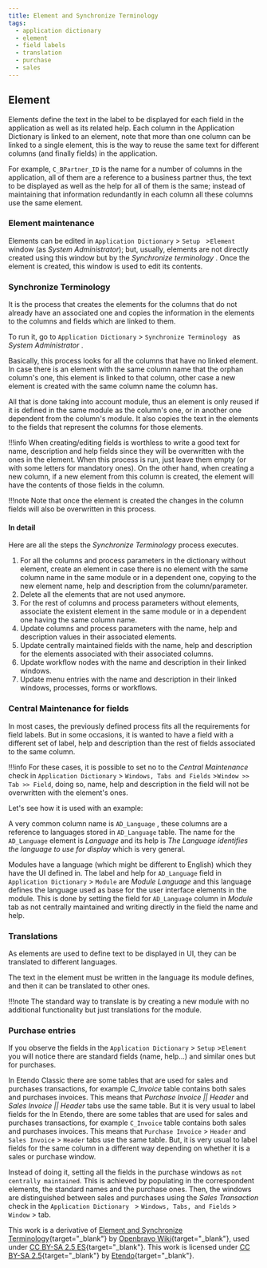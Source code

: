 ```yaml
---
title: Element and Synchronize Terminology  
tags: 
  - application dictionary
  - element
  - field labels
  - translation
  - purchase
  - sales
---
```

 

##  Element

Elements  define the text in the label to be displayed for each field in the
application as well as its related help. Each column in the Application
Dictionary is linked to an element, note that more than one column can be
linked to a single element, this is the way to reuse the same text for
different columns (and finally fields) in the application. 

For example, `C_BPartner_ID` is the name for a number of columns in the application, all of them are a reference to a business partner thus, the text to be displayed as
well as the help for all of them is the same; instead of maintaining that
information redundantly in each column all these columns use the same element.

###  Element maintenance

Elements can be edited in `Application Dictionary` > `Setup ` >`Element` 
window (as *System Administrator*); but, usually, elements are not directly
created using this window but by the *Synchronize terminology* . Once the
element is created, this window is used to edit its contents.

###  Synchronize Terminology

It is the process that creates the elements for the columns that do not
already have an associated one and copies the information in the elements to
the columns and fields which are linked to them.

To run it, go to  `Application Dictionary` > `Synchronize Terminology ` as
*System Administrator* . 

Basically, this process looks for all the columns that
have no linked element. In case there is an element with the same column
name that the orphan column's one, this element is linked to that column, other
case a new element is created with the same column name the column has. 

All that is done taking into account module, thus an element is only reused if it
is defined in the same module as the column's one, or in another one dependent
from the column's module. It also copies the text in the elements to the
fields that represent the columns for those elements.

!!!info
    When creating/editing fields is worthless to write a good text for name,
    description and help fields since they will be overwritten with the ones in
    the element. When this process is run, just leave them empty (or with
    some letters for mandatory ones). On the other hand, when creating a new
    column, if a new element from this column is created, the element will have
    the contents of those fields in the column. 

!!!note 
    Note that once the element is created the changes in the column fields will also be overwritten in this process.  

  
####  In detail

Here are all the steps the *Synchronize Terminology* process executes.

  1. For all the columns and process parameters in the dictionary without element, create an element in case there is no element with the same column name in the same module or in a dependent one, copying to the new element name, help and description from the column/parameter. 
  2. Delete all the elements that are not used anymore. 
  3. For the rest of columns and process parameters without elements, associate the existent element in the same module or in a dependent one having the same column name. 
  4. Update columns and process parameters with the name, help and description values in their associated elements. 
  5. Update centrally maintained fields with the name, help and description for the elements associated with their associated columns. 
  6. Update workflow nodes with the name and description in their linked windows. 
  7. Update menu entries with the name and description in their linked windows, processes, forms or workflows. 

###  Central Maintenance for fields

In most cases, the previously defined process fits all the requirements for
field labels. But in some occasions, it is wanted to have a field with a
different set of label, help and description than the rest of fields
associated to the same column. 

!!!info
    For these cases, it is possible to set no to the *Central Maintenance* check in `Application Dictionary` > `Windows, Tabs and Fields` >`Window >> Tab >> Field`, doing so, name, help and description in the field will not be overwritten with the element's ones.

Let's see how it is used with an example:

A very common column name is `AD_Language` , these columns are a reference to languages stored in `AD_Language` table. The name for the `AD_Language` element is *Language* and its help is *The Language identifies the language to use for display* which is very general. 

Modules have a language (which might be different to English)
which they have the UI defined in. The label and help for `AD_Language` field
in `Application Dictionary` > `Module` are *Module Language* and this language
defines the language used as base for the user interface elements in the
module. This is done by setting the field for `AD_Language` column in
*Module* tab as not centrally maintained and writing directly in the field the
name and help.

###  Translations

As elements are used to define text to be displayed in UI, they can be
translated to different languages. 

The text in the element must be written in the language its module defines, and then it can be translated to other ones.

!!!note
    The standard way to translate is by creating a new module with no additional
    functionality but just translations for the module.

###  Purchase entries

If you observe the fields in the `Application Dictionary` > `Setup` >`Element` 
you will notice there are standard fields (name, help...) and similar ones
but for purchases.

In Etendo Classic there are some tables that are used for sales and purchases
transactions, for example _C_Invoice_ table contains both sales and purchases
invoices. This means that _Purchase Invoice || Header_ and _Sales Invoice ||
Header_ tabs use the same table. But it is very usual to label fields for the
In Etendo, there are some tables that are used for sales and purchases
transactions, for example `C_Invoice` table contains both sales and purchases
invoices. This means that `Purchase Invoice` > `Header`  and `Sales Invoice` > `Header` tabs use the same table. But, it is very usual to label fields for the
same column in a different way depending on whether it is a sales or purchase
window. 

Instead of doing it, setting all the fields in the purchase windows as
`not centrally maintained`. This is achieved by populating in the correspondent
elements, the standard names and the purchase ones. Then, the windows are
distinguished between sales and purchases using the *Sales Transaction* check
in the `Application Dictionary `  > `Windows, Tabs, and Fields` >  `Window` >  tab.


  
This work is a derivative of [Element and Synchronize Terminology](http://wiki.openbravo.com/wiki/Element_and_Synchronize_Terminology){target="\_blank"} by [Openbravo Wiki](http://wiki.openbravo.com/wiki/Welcome_to_Openbravo){target="\_blank"}, used under [CC BY-SA 2.5 ES](https://creativecommons.org/licenses/by-sa/2.5/es/){target="\_blank"}. This work is licensed under [CC BY-SA 2.5](https://creativecommons.org/licenses/by-sa/2.5/){target="\_blank"} by [Etendo](https://etendo.software){target="\_blank"}.

